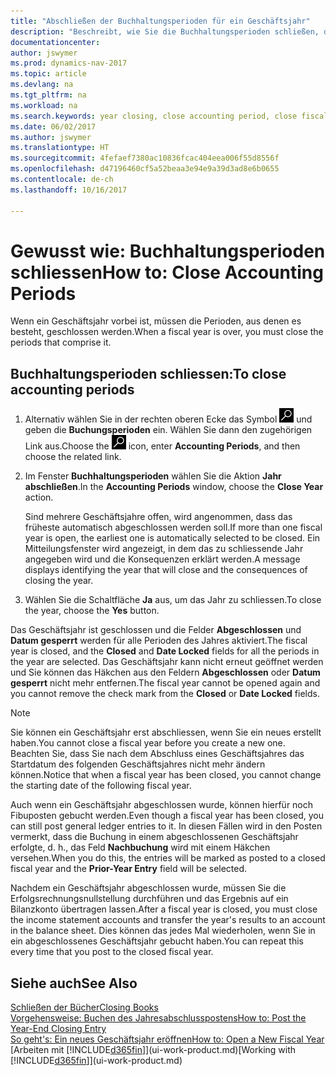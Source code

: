 ```yaml
---
title: "Abschließen der Buchhaltungsperioden für ein Geschäftsjahr"
description: "Beschreibt, wie Sie die Buchhaltungsperioden schließen, die das Geschäftsjahr ausmachen."
documentationcenter: 
author: jswymer
ms.prod: dynamics-nav-2017
ms.topic: article
ms.devlang: na
ms.tgt_pltfrm: na
ms.workload: na
ms.search.keywords: year closing, close accounting period, close fiscal year, bank account detailed trial balance
ms.date: 06/02/2017
ms.author: jswymer
ms.translationtype: HT
ms.sourcegitcommit: 4fefaef7380ac10836fcac404eea006f55d8556f
ms.openlocfilehash: d47196460cf5a52beaa3e94e9a39d3ad8e6b0655
ms.contentlocale: de-ch
ms.lasthandoff: 10/16/2017

---
```

# <a name="how-to-close-accounting-periods"></a><span data-ttu-id="98432-103">Gewusst wie: Buchhaltungsperioden schliessen</span><span class="sxs-lookup"><span data-stu-id="98432-103">How to: Close Accounting Periods</span></span>
<span data-ttu-id="98432-104">Wenn ein Geschäftsjahr vorbei ist, müssen die Perioden, aus denen es besteht, geschlossen werden.</span><span class="sxs-lookup"><span data-stu-id="98432-104">When a fiscal year is over, you must close the periods that comprise it.</span></span>

## <a name="to-close-accounting-periods"></a><span data-ttu-id="98432-105">Buchhaltungsperioden schliessen:</span><span class="sxs-lookup"><span data-stu-id="98432-105">To close accounting periods</span></span>
1. <span data-ttu-id="98432-106">Alternativ wählen Sie in der rechten oberen Ecke das Symbol ![Nach Seite oder Bericht suchen](media/ui-search/search_small.png "Nach Seite oder Bericht suchen") und geben die **Buchungsperioden** ein. Wählen Sie dann den zugehörigen Link aus.</span><span class="sxs-lookup"><span data-stu-id="98432-106">Choose the ![Search for Page or Report](media/ui-search/search_small.png "Search for Page or Report icon") icon, enter **Accounting Periods**, and then choose the related link.</span></span>
2. <span data-ttu-id="98432-107">Im Fenster **Buchhaltungsperioden** wählen Sie die Aktion **Jahr abschließen**.</span><span class="sxs-lookup"><span data-stu-id="98432-107">In the **Accounting Periods** window, choose the **Close Year** action.</span></span>

    <span data-ttu-id="98432-108">Sind mehrere Geschäftsjahre offen, wird angenommen, dass das früheste automatisch abgeschlossen werden soll.</span><span class="sxs-lookup"><span data-stu-id="98432-108">If more than one fiscal year is open, the earliest one is automatically selected to be closed.</span></span> <span data-ttu-id="98432-109">Ein Mitteilungsfenster wird angezeigt, in dem das zu schliessende Jahr angegeben wird und die Konsequenzen erklärt werden.</span><span class="sxs-lookup"><span data-stu-id="98432-109">A message displays identifying the year that will close and the consequences of closing the year.</span></span>
3. <span data-ttu-id="98432-110">Wählen Sie die Schaltfläche **Ja** aus, um das Jahr zu schliessen.</span><span class="sxs-lookup"><span data-stu-id="98432-110">To close the year, choose the **Yes** button.</span></span>

<span data-ttu-id="98432-111">Das Geschäftsjahr ist geschlossen und die Felder **Abgeschlossen** und **Datum gesperrt** werden für alle Perioden des Jahres aktiviert.</span><span class="sxs-lookup"><span data-stu-id="98432-111">The fiscal year is closed, and the **Closed** and **Date Locked** fields for all the periods in the year are selected.</span></span> <span data-ttu-id="98432-112">Das Geschäftsjahr kann nicht erneut geöffnet werden und Sie können das Häkchen aus den Feldern **Abgeschlossen** oder **Datum gesperrt** nicht mehr entfernen.</span><span class="sxs-lookup"><span data-stu-id="98432-112">The fiscal year cannot be opened again and you cannot remove the check mark from the **Closed** or **Date Locked** fields.</span></span>

> [!NOTE]  
>   <span data-ttu-id="98432-113">Sie können ein Geschäftsjahr erst abschliessen, wenn Sie ein neues erstellt haben.</span><span class="sxs-lookup"><span data-stu-id="98432-113">You cannot close a fiscal year before you create a new one.</span></span> <span data-ttu-id="98432-114">Beachten Sie, dass Sie nach dem Abschluss eines Geschäftsjahres das Startdatum des folgenden Geschäftsjahres nicht mehr ändern können.</span><span class="sxs-lookup"><span data-stu-id="98432-114">Notice that when a fiscal year has been closed, you cannot change the starting date of the following fiscal year.</span></span>

<span data-ttu-id="98432-115">Auch wenn ein Geschäftsjahr abgeschlossen wurde, können hierfür noch Fibuposten gebucht werden.</span><span class="sxs-lookup"><span data-stu-id="98432-115">Even though a fiscal year has been closed, you can still post general ledger entries to it.</span></span> <span data-ttu-id="98432-116">In diesen Fällen wird in den Posten vermerkt, dass die Buchung in einem abgeschlossenen Geschäftsjahr erfolgte, d. h., das Feld **Nachbuchung** wird mit einem Häkchen versehen.</span><span class="sxs-lookup"><span data-stu-id="98432-116">When you do this, the entries will be marked as posted to a closed fiscal year and the **Prior-Year Entry** field will be selected.</span></span>

<span data-ttu-id="98432-117">Nachdem ein Geschäftsjahr abgeschlossen wurde, müssen Sie die Erfolgsrechnungsnullstellung durchführen und das Ergebnis auf ein Bilanzkonto übertragen lassen.</span><span class="sxs-lookup"><span data-stu-id="98432-117">After a fiscal year is closed, you must close the income statement accounts and transfer the year's results to an account in the balance sheet.</span></span> <span data-ttu-id="98432-118">Dies können das jedes Mal wiederholen, wenn Sie in ein abgeschlossenes Geschäftsjahr gebucht haben.</span><span class="sxs-lookup"><span data-stu-id="98432-118">You can repeat this every time that you post to the closed fiscal year.</span></span>

## <a name="see-also"></a><span data-ttu-id="98432-119">Siehe auch</span><span class="sxs-lookup"><span data-stu-id="98432-119">See Also</span></span>
[<span data-ttu-id="98432-120">Schließen der Bücher</span><span class="sxs-lookup"><span data-stu-id="98432-120">Closing Books</span></span>](year-close-books.md)  
[<span data-ttu-id="98432-121">Vorgehensweise: Buchen des Jahresabschlusspostens</span><span class="sxs-lookup"><span data-stu-id="98432-121">How to: Post the Year-End Closing Entry</span></span>](year-how-post-year-end-close-entry.md)  
[<span data-ttu-id="98432-122">So geht's: Ein neues Geschäftsjahr eröffnen</span><span class="sxs-lookup"><span data-stu-id="98432-122">How to: Open a New Fiscal Year</span></span>](finance-how-open-new-fiscal-year.md)  
<span data-ttu-id="98432-123">[Arbeiten mit [!INCLUDE[d365fin](includes/d365fin_md.md)]](ui-work-product.md)</span><span class="sxs-lookup"><span data-stu-id="98432-123">[Working with [!INCLUDE[d365fin](includes/d365fin_md.md)]](ui-work-product.md)</span></span>


